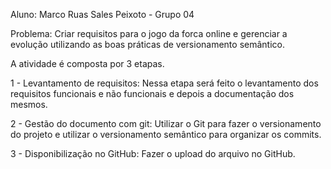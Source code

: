Aluno: Marco Ruas Sales Peixoto - Grupo 04

Problema:
Criar requisitos para o jogo da forca online e gerenciar a evolução utilizando as boas práticas de versionamento semântico.

A atividade é composta por 3 etapas.

1 - Levantamento de requisitos: Nessa etapa será feito o levantamento dos requisitos funcionais e não funcionais e depois a documentação dos mesmos.

2 - Gestão do documento com git: Utilizar o Git para fazer o versionamento do projeto e utilizar o versionamento semântico para organizar os commits.

3 - Disponibilização no GitHub: Fazer o upload do arquivo no GitHub.
